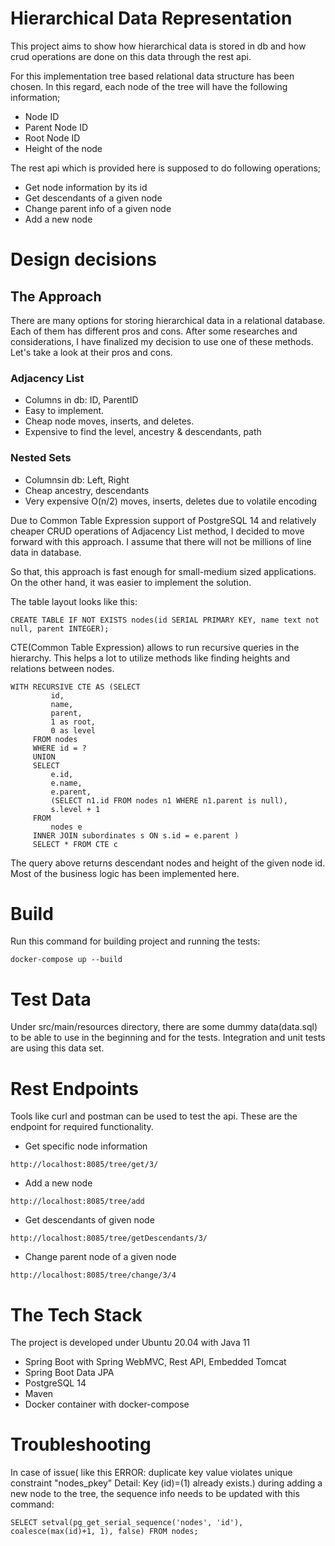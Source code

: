 # Hierarchical Data Representation

This project aims to show how hierarchical data is stored in db and how crud operations are done on this data through the rest api.

For this implementation tree based relational data structure has been chosen. In this regard, each node of the tree
will have the following information;

- Node ID
- Parent Node ID
- Root Node ID
- Height of the node

The rest api which is provided here is supposed to do following operations;

- Get node information by its id
- Get descendants of a given node
- Change parent info of a given node
- Add a new node

# Design decisions
## The Approach

There are many options for storing hierarchical data in a relational database. Each of them has different pros and cons. After some researches
and considerations, I have finalized my decision to use one of these methods. Let's take a look at their pros and cons.

### Adjacency List
- Columns in db: ID, ParentID
- Easy to implement.
- Cheap node moves, inserts, and deletes.
- Expensive to find the level, ancestry & descendants, path

### Nested Sets
- Columnsin db: Left, Right
- Cheap ancestry, descendants
- Very expensive O(n/2) moves, inserts, deletes due to volatile encoding

Due to Common Table Expression support of PostgreSQL 14 and relatively cheaper CRUD operations of Adjacency List method, I decided to move
forward with this approach. I assume that there will not be millions of line data in database. 

So that, this approach is fast enough for small-medium sized applications. On the other hand, it was easier to implement the solution.

The table layout looks like this:

```
CREATE TABLE IF NOT EXISTS nodes(id SERIAL PRIMARY KEY, name text not null, parent INTEGER);
```

CTE(Common Table Expression) allows to run recursive queries in the hierarchy. This helps a lot to utilize methods like
finding heights and relations between nodes.

```
WITH RECURSIVE CTE AS (SELECT
         id,
         name,
         parent,
         1 as root,
         0 as level     
     FROM nodes     
     WHERE id = ?     
     UNION
     SELECT
         e.id,
         e.name,
         e.parent,
         (SELECT n1.id FROM nodes n1 WHERE n1.parent is null),
         s.level + 1     
     FROM
         nodes e             
     INNER JOIN subordinates s ON s.id = e.parent ) 
     SELECT * FROM CTE c
```

The query above returns descendant nodes and height of the given node id. 
Most of the business logic has been implemented here.

# Build

Run this command for building project and running the tests:
```
docker-compose up --build
```

# Test Data

Under src/main/resources directory, there are some dummy data(data.sql) to be able to use in the beginning and for the tests. 
Integration and unit tests are using this data set.

# Rest Endpoints

Tools like curl and postman can be used to test the api. These are the endpoint for required functionality.

- Get specific node information

```
http://localhost:8085/tree/get/3/
```

- Add a new node

```
http://localhost:8085/tree/add
```

- Get descendants of given node

```
http://localhost:8085/tree/getDescendants/3/
```

- Change parent node of a given node

```
http://localhost:8085/tree/change/3/4
```

# The Tech Stack

The project is developed under Ubuntu 20.04 with Java 11

- Spring Boot with Spring WebMVC, Rest API, Embedded Tomcat
- Spring Boot Data JPA
- PostgreSQL 14
- Maven
- Docker container with docker-compose


# Troubleshooting

In case of issue( like this ERROR: duplicate key value violates unique constraint "nodes_pkey"
Detail: Key (id)=(1) already exists.) during adding a new node to the tree, the sequence
info needs to be updated with this command:

```
SELECT setval(pg_get_serial_sequence('nodes', 'id'), coalesce(max(id)+1, 1), false) FROM nodes;
```
